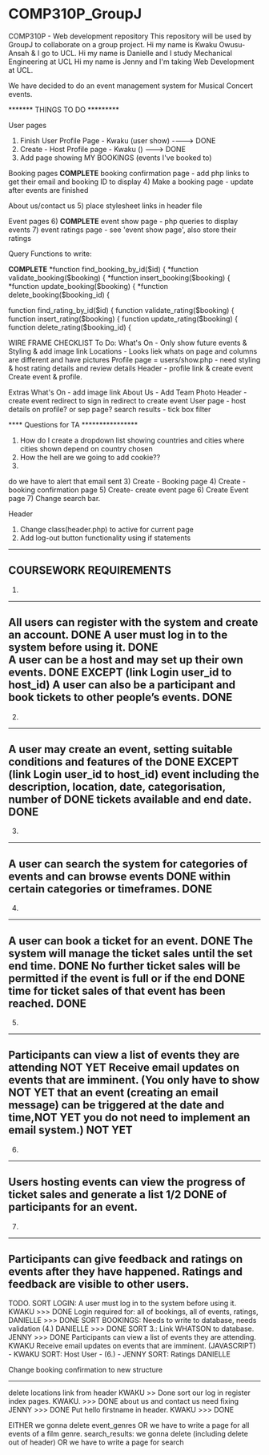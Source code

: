 # COMP310P_GroupJ
COMP310P - Web development repository 
This repository will be used by GroupJ to collaborate on a group project. 
Hi my name is Kwaku Owusu-Ansah & I go to UCL. 
Hi my name is Danielle and I study Mechanical Engineering at UCL
Hi my name is Jenny and I'm taking Web Development at UCL.


We have decided to do an event management system for Musical Concert events.



 


******* THINGS TO DO *********

User pages
1) Finish User Profile Page - Kwaku (user show) ----> DONE
2) Create - Host Profile page - Kwaku () --->   DONE
3) Add page showing MY BOOKINGS (events I've booked to)

Booking pages
**COMPLETE** booking confirmation page - add php links to get their email and booking ID to display
4) Make a booking page - update after events are finished

About us/contact us
5) place stylesheet links in header file

Event pages
6) **COMPLETE** event show page - php queries to display events
7) event ratings page - see 'event show page', also store their ratings


Query Functions to write: 

**COMPLETE**
*function find_booking_by_id($id) {
*function validate_booking($booking) {
*function insert_booking($booking) {
*function update_booking($booking) {
*function delete_booking($booking_id) {

function find_rating_by_id($id) {
function validate_rating($booking) {
function insert_rating($booking) {
function update_rating($booking) {
function delete_rating($booking_id) {


WIRE FRAME CHECKLIST
To Do:
What's On - Only show future events & Styling & add image link 
Locations - Looks liek whats on page and columns are different and have pictures
Profile page = users/show.php - need styling & host rating details and review details
Header - profile link & create event
Create event & profile.




Extras
What's On - add image link 
About Us - Add Team Photo
Header -  create event redirect to sign in redirect to create event
User page - host details on profile? or sep page?
search results - tick box filter



**** Questions for TA ****************
1) How do I create a dropdown list showing countries and cities where cities shown depend on country chosen
2) How the hell are we going to add  cookie??
3) 


do we have to alert that email sent
3) Create - Booking page
4) Create - booking confirmation page
5) Create- create event page
6) Create Event page
7) Change search bar.

Header
1) Change class(header.php) to active for current page
2) Add log-out button functionality using if statements 



--------------------------------------------------------------------------------
COURSEWORK REQUIREMENTS
--------------------------------------------------------------------------------
1.
--------------------------------------------------------------------------------
All users can register with the system and create an account.                   DONE
A user must log in to the system before using it.                               DONE                
A user can be a host and may set up their own events.                           DONE EXCEPT (link Login user_id to host_id)
A user can also be a participant and book tickets to other people’s events.     DONE 
--------------------------------------------------------------------------------
2.
--------------------------------------------------------------------------------
A user may create an event, setting suitable conditions and features of the     DONE EXCEPT (link Login user_id to host_id)
event including the description, location, date, categorisation, number of      DONE
tickets available and end date.                                                 DONE
--------------------------------------------------------------------------------
3. 
--------------------------------------------------------------------------------
A user can search the system for categories of events and can browse events     DONE
within certain categories or timeframes.                                        DONE
--------------------------------------------------------------------------------
4. 
--------------------------------------------------------------------------------
A user can book a ticket for an event.                                          DONE
The system will manage the ticket sales until the set end time.                 DONE
No further ticket sales will be permitted if the event is full or if the end    DONE
time for ticket sales of that event has been reached.                           DONE
--------------------------------------------------------------------------------
5.
--------------------------------------------------------------------------------
Participants can view a list of events they are attending                       NOT YET
Receive email updates on events that are imminent. (You only have to show       NOT YET
that an event (creating an email message) can be triggered at the date and time,NOT YET 
you do not need to implement an email system.)                                  NOT YET
--------------------------------------------------------------------------------
6. 
--------------------------------------------------------------------------------
Users hosting events can view the progress of ticket sales and generate a list  1/2 DONE
of participants for an event.
--------------------------------------------------------------------------------
7.
--------------------------------------------------------------------------------
Participants can give feedback and ratings on events after they have happened. 
Ratings and feedback are visible to other users.
--------------------------------------------------------------------------------

TODO.
SORT LOGIN:     A user must log in to the system before using it. KWAKU >>> DONE
Login required for: all of bookings, all of events, ratings,  DANIELLE >>> DONE
SORT BOOKINGS: Needs to write to database, needs validation (4.)  DANIELLE >>> DONE
SORT 3.: Link WHATSON to database.                              JENNY   >>> DONE
Participants can view a list of events they are attending.        KWAKU 
Receive email updates on events that are imminent. (JAVASCRIPT) - KWAKU 
SORT: Host User - (6.) -                                        JENNY
SORT: Ratings                                                   DANIELLE

Change booking confirmation to new structure

-----------------------------------------------
delete locations link from header KWAKU >> Done
sort our log in register index pages. KWAKU.    >>> DONE
about us and contact us need fixing JENNY          >>> DONE
Put hello firstname in header. KWAKU >>> DONE   

EITHER we gonna delete event_genres OR we have to write a page for all events of a film genre.
search_results: we gonna delete (including delete out of header) OR we have to write a page for search 

